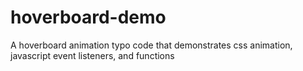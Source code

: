 # hoverboard-demo
A hoverboard animation typo code that demonstrates css animation, javascript event listeners, and functions 
